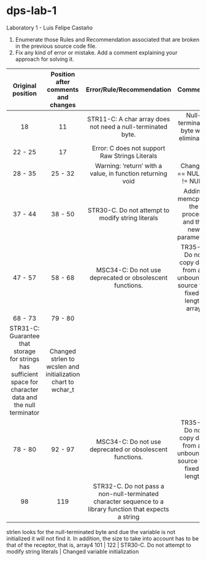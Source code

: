 # dps-lab-1
Laboratory 1 - Luis Felipe Castaño

1. Enumerate those Rules and Recommendation associated that are broken in the previous source code file.
2. Fix any kind of error or mistake. Add a comment explaining your approach for solving it.

Original position | Position after comments and changes | Error/Rule/Recommendation | Comments 
:-----:  | :-----:  | :-----: | :-----:  
18 | 11 | STR11-C: A char array does not need a null-terminated byte. |  Null-terminated byte was eliminated
22 - 25 | 17 | Error: C does not support Raw Strings Literals 
28 - 35 | 25 - 32 | Warning: ‘return’ with a value, in function returning void | Changed == NULL to != NULL 
37 - 44 | 38 - 50 | STR30-C. Do not attempt to modify string literals | Adding memcpy to the process and the new parameters 
47 - 57 |58 - 68 |MSC34-C: Do not use deprecated or obsolescent functions. |TR35-C: Do not copy data from an unbounded source to a fixed-length array |fgets instad get 
68 - 73 | 79 - 80 |
STR31-C: Guarantee that storage for strings has sufficient space for character data and the null terminator | Changed strlen to wcslen and initialization  chart to wchar_t
78 - 80 | 92 - 97 | MSC34-C: Do not use deprecated or obsolescent functions. | TR35-C: Do not copy data from an unbounded source to a fixed-length  | Changed deprecated function and adding the null-terminated byte 
98 | 119 | STR32-C. Do not pass a non-null-terminated character sequence to a library function that expects a string |
strlen looks for the null-terminated byte and due the variable is not initialized it will not find it. In addition, the size to take into account has to be that of the receptor, that is, array4 
101 | 122 | STR30-C. Do not attempt to modify string literals | Changed variable initialization 












